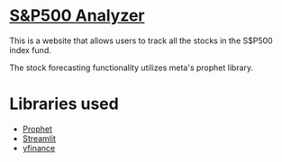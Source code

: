 # [S&P500 Analyzer](https://snp500-analyzer.onrender.com)
This is a website that allows users to track all the stocks in the S$P500 index fund.  

The stock forecasting functionality utilizes meta's prophet library.  

    
# Libraries used  
* [Prophet](https://facebook.github.io/prophet/)
* [Streamlit](https://streamlit.io/)
* [yfinance](https://pypi.org/project/yfinance/)
